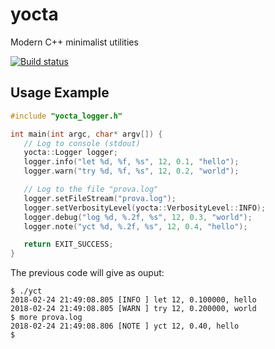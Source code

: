 # yocta
Modern C++ minimalist utilities

[![Build status](https://ci.appveyor.com/api/projects/status/d2jnxclg20vd0o50?svg=true)](https://ci.appveyor.com/project/stegua/yocta)


## Usage Example
```c++
#include "yocta_logger.h"

int main(int argc, char* argv[]) {
   // Log to console (stdout)
   yocta::Logger logger;
   logger.info("let %d, %f, %s", 12, 0.1, "hello");
   logger.warn("try %d, %f, %s", 12, 0.2, "world");

   // Log to the file "prova.log"
   logger.setFileStream("prova.log");
   logger.setVerbosityLevel(yocta::VerbosityLevel::INFO);
   logger.debug("log %d, %.2f, %s", 12, 0.3, "world");
   logger.note("yct %d, %.2f, %s", 12, 0.4, "hello");

   return EXIT_SUCCESS;
}
```

The previous code will give as ouput:

```
$ ./yct
2018-02-24 21:49:08.805 [INFO ] let 12, 0.100000, hello
2018-02-24 21:49:08.805 [WARN ] try 12, 0.200000, world
$ more prova.log
2018-02-24 21:49:08.806 [NOTE ] yct 12, 0.40, hello
$ 
```
